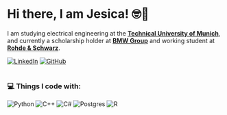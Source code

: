 # Hi there, I am Jesica! 🤓👋

I am studying electrical engineering at the **[Technical University of Munich](https://www.tum.de/en/)**, and currently a scholarship holder at **[BMW Group](https://www.linkedin.com/company/bmw-group/)** and working student at **[Rohde & Schwarz](https://www.linkedin.com/company/rohde-&-schwarz/)**.

[![LinkedIn](https://img.shields.io/badge/linkedin-%230077B5.svg?style=for-the-badge&logo=linkedin&logoColor=white)](https://www.linkedin.com/brigittajesica)
[![GitHub](https://img.shields.io/badge/github-%23121011.svg?style=for-the-badge&logo=github&logoColor=white)](https://github.com/brigittajesica)

#

### 💻  Things I code with:

![Python](https://img.shields.io/badge/python-3670A0?style=for-the-badge&logo=python&logoColor=ffdd54)
![C++](https://img.shields.io/badge/c++-%2300599C.svg?style=for-the-badge&logo=c%2B%2B&logoColor=white)
![C#](https://img.shields.io/badge/c%23-%23239120.svg?style=for-the-badge&logo=c-sharp&logoColor=white)
![Postgres](https://img.shields.io/badge/postgres-%23316192.svg?style=for-the-badge&logo=postgresql&logoColor=white)
![R](https://img.shields.io/badge/r-%23276DC3.svg?style=for-the-badge&logo=r&logoColor=white)

<!--
**brigittajesica/brigittajesica** is a ✨ _special_ ✨ repository because its `README.md` (this file) appears on your GitHub profile.

Here are some ideas to get you started:

- 🔭 I’m currently working on ...
- 🌱 I’m currently learning ...
- 👯 I’m looking to collaborate on ...
- 🤔 I’m looking for help with ...
- 💬 Ask me about ...
- 📫 How to reach me: ...
- 😄 Pronouns: ...
- ⚡ Fun fact: ...
-->

